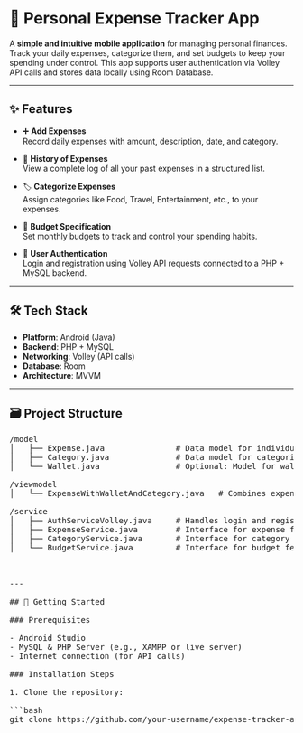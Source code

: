 # 📱 Personal Expense Tracker App

A **simple and intuitive mobile application** for managing personal finances. Track your daily expenses, categorize them, and set budgets to keep your spending under control. This app supports user authentication via Volley API calls and stores data locally using Room Database.

---

## ✨ Features

- ➕ **Add Expenses**  
  Record daily expenses with amount, description, date, and category.

- 📜 **History of Expenses**  
  View a complete log of all your past expenses in a structured list.

- 🏷️ **Categorize Expenses**  
  Assign categories like Food, Travel, Entertainment, etc., to your expenses.

- 🎯 **Budget Specification**  
  Set monthly budgets to track and control your spending habits.

- 🔐 **User Authentication**  
  Login and registration using Volley API requests connected to a PHP + MySQL backend.

---

## 🛠️ Tech Stack

- **Platform**: Android (Java)
- **Backend**: PHP + MySQL
- **Networking**: Volley (API calls)
- **Database**: Room 
- **Architecture**: MVVM

---

## 🗃️ Project Structure

<pre>
/model
│   ├── Expense.java               # Data model for individual expense
│   ├── Category.java              # Data model for categories
│   └── Wallet.java                # Optional: Model for wallet/balance

/viewmodel
│   └── ExpenseWithWalletAndCategory.java   # Combines expense with wallet and category data

/service
│   ├── AuthServiceVolley.java     # Handles login and registration API requests
│   ├── ExpenseService.java        # Interface for expense features
│   ├── CategoryService.java       # Interface for category features
│   └── BudgetService.java         # Interface for budget features



---

## 🚀 Getting Started

### Prerequisites

- Android Studio
- MySQL & PHP Server (e.g., XAMPP or live server)
- Internet connection (for API calls)

### Installation Steps

1. Clone the repository:

```bash
git clone https://github.com/your-username/expense-tracker-app.git

